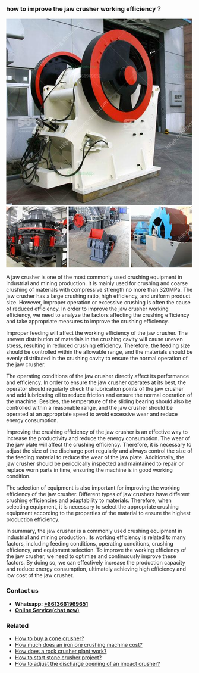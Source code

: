 <h3>how to improve the jaw crusher working efficiency？</h3><img src='1701746118.jpg' alt=''><p>A jaw crusher is one of the most commonly used crushing equipment in industrial and mining production. It is mainly used for crushing and coarse crushing of materials with compressive strength no more than 320MPa. The jaw crusher has a large crushing ratio, high efficiency, and uniform product size. However, improper operation or excessive crushing is often the cause of reduced efficiency. In order to improve the jaw crusher working efficiency, we need to analyze the factors affecting the crushing efficiency and take appropriate measures to improve the crushing efficiency.</p><p>Improper feeding will affect the working efficiency of the jaw crusher. The uneven distribution of materials in the crushing cavity will cause uneven stress, resulting in reduced crushing efficiency. Therefore, the feeding size should be controlled within the allowable range, and the materials should be evenly distributed in the crushing cavity to ensure the normal operation of the jaw crusher.</p><p>The operating conditions of the jaw crusher directly affect its performance and efficiency. In order to ensure the jaw crusher operates at its best, the operator should regularly check the lubrication points of the jaw crusher and add lubricating oil to reduce friction and ensure the normal operation of the machine. Besides, the temperature of the sliding bearing should also be controlled within a reasonable range, and the jaw crusher should be operated at an appropriate speed to avoid excessive wear and reduce energy consumption.</p><p>Improving the crushing efficiency of the jaw crusher is an effective way to increase the productivity and reduce the energy consumption. The wear of the jaw plate will affect the crushing efficiency. Therefore, it is necessary to adjust the size of the discharge port regularly and always control the size of the feeding material to reduce the wear of the jaw plate. Additionally, the jaw crusher should be periodically inspected and maintained to repair or replace worn parts in time, ensuring the machine is in good working condition.</p><p>The selection of equipment is also important for improving the working efficiency of the jaw crusher. Different types of jaw crushers have different crushing efficiencies and adaptability to materials. Therefore, when selecting equipment, it is necessary to select the appropriate crushing equipment according to the properties of the material to ensure the highest production efficiency.</p><p>In summary, the jaw crusher is a commonly used crushing equipment in industrial and mining production. Its working efficiency is related to many factors, including feeding conditions, operating conditions, crushing efficiency, and equipment selection. To improve the working efficiency of the jaw crusher, we need to optimize and continuously improve these factors. By doing so, we can effectively increase the production capacity and reduce energy consumption, ultimately achieving high efficiency and low cost of the jaw crusher.</p><h3>Contact us</h3><ul><li><strong>Whatsapp:&nbsp;<a href="https://wa.me/8613661969651">+8613661969651</a></strong></li><li><a href="https://swt.shibang-china.com/?git&amp;zhl&amp;how to improve the jaw crusher working efficiency？"><strong>Online Service(chat now)</strong></a></li></ul><h3>Related</h3><ul><li><a href='How to buy a cone crusher.md'>How to buy a cone crusher?</a></li><li><a href='How much does an iron ore crushing machine cost.md'>How much does an iron ore crushing machine cost?</a></li><li><a href='How does a rock crusher plant work.md'>How does a rock crusher plant work?</a></li><li><a href='How to start stone crusher project.md'>How to start stone crusher project?</a></li><li><a href='How to adjust the discharge opening of an impact crusher.md'>How to adjust the discharge opening of an impact crusher?</a></li></ul>